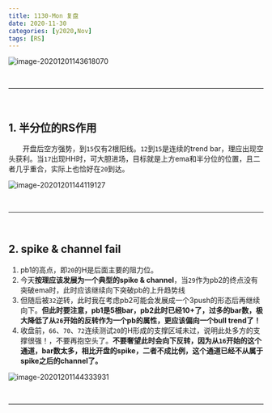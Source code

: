 ```yaml
---
title: 1130-Mon 复盘
date: 2020-11-30
categories: [y2020,Nov]
tags: [RS]
---
```


![image-20201201143618070](https://tva1.sinaimg.cn/large/0081Kckwly1gl8chplsxqj30w00g40va.jpg)

<br/>

---

<br/>

## 1. 半分位的RS作用

　　开盘后空方强势，到`15`仅有2根阳线。`12`到`15`是连续的trend bar，理应出现空头获利。当`17`出现HH时，可大胆进场，目标就是上方ema和半分位的位置，且二者几乎重合，实际上也恰好在`20`到达。

![image-20201201144119127](https://tva1.sinaimg.cn/large/0081Kckwly1gl8cmw4svrj30a80bfgm3.jpg)

<br/>

---

<br/>

## 2. spike & channel fail

1. pb1的高点，即`20`的H是后面主要的阻力位。
2. 今天**按理应该发展为一个典型的spike & channel**，当`29`作为pb2的终点没有突破ema时，此时应该继续向下突破pb的上升趋势线
3. 但随后被`32`逆转，此时我在考虑pb2可能会发展成一个3push的形态后再继续向下。**但此时要注意，pb1是5根bar，pb2此时已经10+了，过多的bar数，极大降低了从`26`开始的反转作为一个pb的属性，更应该偏向一个bull trend了！**
4. 收盘前，`66`、`70`、`72`连续测试`20`的H形成的支撑区域未过，说明此处多方的支撑很强！，不要再抱空头了。**不要奢望此时会向下反转，因为从`16`开始的这个通道，bar数太多，相比开盘的spike，二者不成比例，这个通道已经不从属于spike之后的channel了。**

![image-20201201144333931](https://tva1.sinaimg.cn/large/0081Kckwly1gl8cp8kr4pj30qt0aidhj.jpg)

<br/>

---


